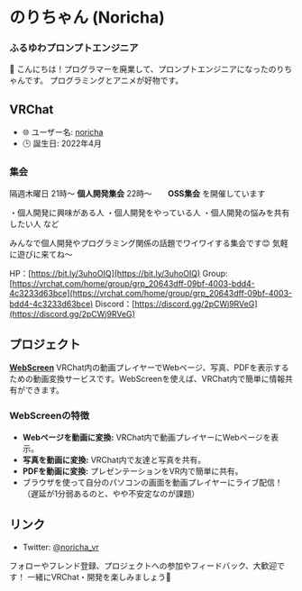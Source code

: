# のりちゃん (Noricha)

### ふるゆわプロンプトエンジニア

👋 こんにちは！プログラマーを廃業して、プロンプトエンジニアになったのりちゃんです。
プログラミングとアニメが好物です。

## VRChat
- 🌐 ユーザー名: [noricha](https://vrchat.com/home/user/usr_01b02b0e-58b5-4558-a6ca-56dd32dafdad)
- 🕒 誕生日: 2022年4月

### 集会
隔週木曜日
21時〜 **個人開発集会**
22時〜　　**OSS集会**
を開催しています

・個人開発に興味がある人
・個人開発をやっている人
・個人開発の悩みを共有したい人
など

みんなで個人開発やプログラミング関係の話題でワイワイする集会です😊
気軽に遊びに来てね〜

HP：[https://bit.ly/3uhoOIQ](https://bit.ly/3uhoOIQ)
Group:[https://vrchat.com/home/group/grp_20643dff-09bf-4003-bdd4-4c3233d63bce](https://vrchat.com/home/group/grp_20643dff-09bf-4003-bdd4-4c3233d63bce)
Discord：[https://discord.gg/2pCWj9RVeG](https://discord.gg/2pCWj9RVeG)

## プロジェクト
**[WebScreen](https://web-screen.net/)** VRChat内の動画プレイヤーでWebページ、写真、PDFを表示するための動画変換サービスです。WebScreenを使えば、VRChat内で簡単に情報共有ができます。

### WebScreenの特徴
- **Webページを動画に変換:** VRChat内で動画プレイヤーにWebページを表示。
- **写真を動画に変換:** VRChat内で友達と写真を共有。
- **PDFを動画に変換:** プレゼンテーションをVR内で簡単に共有。
- ブラウザを使って自分のパソコンの画面を動画プレイヤーにライブ配信！（遅延が1分弱あるのと、やや不安定なのが課題）

## リンク
- Twitter: [@noricha_vr](https://twitter.com/noricha_vr)

フォローやフレンド登録、プロジェクトへの参加やフィードバック、大歓迎です！ 一緒にVRChat・開発を楽しみましょう🎉
